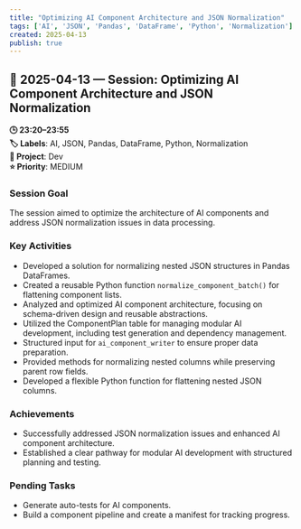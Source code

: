 ```yaml
---
title: "Optimizing AI Component Architecture and JSON Normalization"
tags: ['AI', 'JSON', 'Pandas', 'DataFrame', 'Python', 'Normalization']
created: 2025-04-13
publish: true
---
```


## 📅 2025-04-13 — Session: Optimizing AI Component Architecture and JSON Normalization

**🕒 23:20–23:55**  
**🏷️ Labels**: AI, JSON, Pandas, DataFrame, Python, Normalization  
**📂 Project**: Dev  
**⭐ Priority**: MEDIUM  


### Session Goal
The session aimed to optimize the architecture of AI components and address JSON normalization issues in data processing.

### Key Activities
- Developed a solution for normalizing nested JSON structures in Pandas DataFrames.
- Created a reusable Python function `normalize_component_batch()` for flattening component lists.
- Analyzed and optimized AI component architecture, focusing on schema-driven design and reusable abstractions.
- Utilized the ComponentPlan table for managing modular AI development, including test generation and dependency management.
- Structured input for `ai_component_writer` to ensure proper data preparation.
- Provided methods for normalizing nested columns while preserving parent row fields.
- Developed a flexible Python function for flattening nested JSON columns.

### Achievements
- Successfully addressed JSON normalization issues and enhanced AI component architecture.
- Established a clear pathway for modular AI development with structured planning and testing.

### Pending Tasks
- Generate auto-tests for AI components.
- Build a component pipeline and create a manifest for tracking progress.
